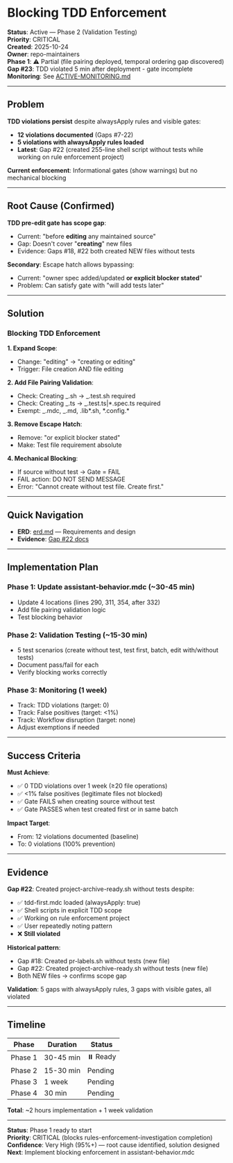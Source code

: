 # Blocking TDD Enforcement

**Status**: Active — Phase 2 (Validation Testing)  
**Priority**: CRITICAL  
**Created**: 2025-10-24  
**Owner**: repo-maintainers  
**Phase 1**: ⚠️ Partial (file pairing deployed, temporal ordering gap discovered)  
**Gap #23**: TDD violated 5 min after deployment - gate incomplete  
**Monitoring**: See [ACTIVE-MONITORING.md](../ACTIVE-MONITORING.md#blocking-tdd-enforcement)

---

## Problem

**TDD violations persist** despite alwaysApply rules and visible gates:

- **12 violations documented** (Gaps #7-22)
- **5 violations with alwaysApply rules loaded**
- **Latest**: Gap #22 (created 255-line shell script without tests while working on rule enforcement project)

**Current enforcement**: Informational gates (show warnings) but no mechanical blocking

---

## Root Cause (Confirmed)

**TDD pre-edit gate has scope gap**:

- Current: "before **editing** any maintained source"
- Gap: Doesn't cover "**creating**" new files
- Evidence: Gaps #18, #22 both created NEW files without tests

**Secondary**: Escape hatch allows bypassing:

- Current: "owner spec added/updated **or explicit blocker stated**"
- Problem: Can satisfy gate with "will add tests later"

---

## Solution

### Blocking TDD Enforcement

**1. Expand Scope**:

- Change: "editing" → "creating or editing"
- Trigger: File creation AND file editing

**2. Add File Pairing Validation**:

- Check: Creating _.sh → _.test.sh required
- Check: Creating _.ts → _.test.ts|\*.spec.ts required
- Exempt: _.mdc, _.md, .lib*.sh, *.config.\*

**3. Remove Escape Hatch**:

- Remove: "or explicit blocker stated"
- Make: Test file requirement absolute

**4. Mechanical Blocking**:

- If source without test → Gate = FAIL
- FAIL action: DO NOT SEND MESSAGE
- Error: "Cannot create <file> without test file. Create <test-file> first."

---

## Quick Navigation

- **ERD**: [erd.md](./erd.md) — Requirements and design
- **Evidence**: [Gap #22 docs](../rules-enforcement-investigation/findings/gap-22-tdd-violation-pattern-archive-ready.md)

---

## Implementation Plan

### Phase 1: Update assistant-behavior.mdc (~30-45 min)

- Update 4 locations (lines 290, 311, 354, after 332)
- Add file pairing validation logic
- Test blocking behavior

### Phase 2: Validation Testing (~15-30 min)

- 5 test scenarios (create without test, test first, batch, edit with/without tests)
- Document pass/fail for each
- Verify blocking works correctly

### Phase 3: Monitoring (1 week)

- Track: TDD violations (target: 0)
- Track: False positives (target: <1%)
- Track: Workflow disruption (target: none)
- Adjust exemptions if needed

---

## Success Criteria

**Must Achieve**:

- ✅ 0 TDD violations over 1 week (≥20 file operations)
- ✅ <1% false positives (legitimate files not blocked)
- ✅ Gate FAILS when creating source without test
- ✅ Gate PASSES when test created first or in same batch

**Impact Target**:

- From: 12 violations documented (baseline)
- To: 0 violations (100% prevention)

---

## Evidence

**Gap #22**: Created project-archive-ready.sh without tests despite:

- ✅ tdd-first.mdc loaded (alwaysApply: true)
- ✅ Shell scripts in explicit TDD scope
- ✅ Working on rule enforcement project
- ✅ User repeatedly noting pattern
- ❌ **Still violated**

**Historical pattern**:

- Gap #18: Created pr-labels.sh without tests (new file)
- Gap #22: Created project-archive-ready.sh without tests (new file)
- Both NEW files → confirms scope gap

**Validation**: 5 gaps with alwaysApply rules, 3 gaps with visible gates, all violated

---

## Timeline

| Phase   | Duration  | Status   |
| ------- | --------- | -------- |
| Phase 1 | 30-45 min | ⏸️ Ready |
| Phase 2 | 15-30 min | Pending  |
| Phase 3 | 1 week    | Pending  |
| Phase 4 | 30 min    | Pending  |

**Total**: ~2 hours implementation + 1 week validation

---

**Status**: Phase 1 ready to start  
**Priority**: CRITICAL (blocks rules-enforcement-investigation completion)  
**Confidence**: Very High (95%+) — root cause identified, solution designed  
**Next**: Implement blocking enforcement in assistant-behavior.mdc
